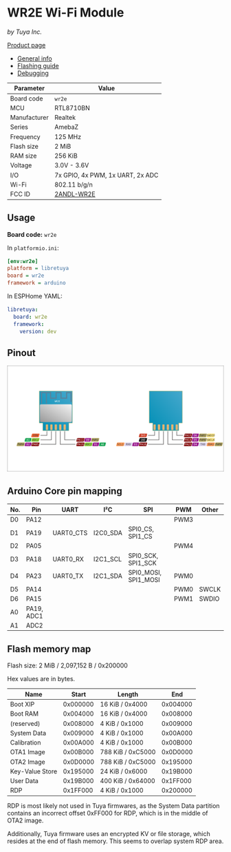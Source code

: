 # WR2E Wi-Fi Module

*by Tuya Inc.*

[Product page](https://developer.tuya.com/en/docs/iot/wr2e?id=K97scnsjhue4h)

- [General info](../../docs/platform/realtek-amb/README.md)
- [Flashing guide](../../docs/platform/realtek-ambz/flashing.md)
- [Debugging](../../docs/platform/realtek-ambz/debugging.md)

Parameter    | Value
-------------|------------------------------------------
Board code   | `wr2e`
MCU          | RTL8710BN
Manufacturer | Realtek
Series       | AmebaZ
Frequency    | 125 MHz
Flash size   | 2 MiB
RAM size     | 256 KiB
Voltage      | 3.0V - 3.6V
I/O          | 7x GPIO, 4x PWM, 1x UART, 2x ADC
Wi-Fi        | 802.11 b/g/n
FCC ID       | [2ANDL-WR2E](https://fccid.io/2ANDL-WR2E)

## Usage

**Board code:** `wr2e`

In `platformio.ini`:

```ini
[env:wr2e]
platform = libretuya
board = wr2e
framework = arduino
```

In ESPHome YAML:

```yaml
libretuya:
  board: wr2e
  framework:
    version: dev
```

## Pinout

![Pinout](pinout_wr2e.svg)

## Arduino Core pin mapping

No. | Pin        | UART      | I²C      | SPI                  | PWM  | Other
----|------------|-----------|----------|----------------------|------|------
D0  | PA12       |           |          |                      | PWM3 |
D1  | PA19       | UART0_CTS | I2C0_SDA | SPI0_CS, SPI1_CS     |      |
D2  | PA05       |           |          |                      | PWM4 |
D3  | PA18       | UART0_RX  | I2C1_SCL | SPI0_SCK, SPI1_SCK   |      |
D4  | PA23       | UART0_TX  | I2C1_SDA | SPI0_MOSI, SPI1_MOSI | PWM0 |
D5  | PA14       |           |          |                      | PWM0 | SWCLK
D6  | PA15       |           |          |                      | PWM1 | SWDIO
A0  | PA19, ADC1 |           |          |                      |      |
A1  | ADC2       |           |          |                      |      |

## Flash memory map

Flash size: 2 MiB / 2,097,152 B / 0x200000

Hex values are in bytes.

Name            | Start    | Length            | End
----------------|----------|-------------------|---------
Boot XIP        | 0x000000 | 16 KiB / 0x4000   | 0x004000
Boot RAM        | 0x004000 | 16 KiB / 0x4000   | 0x008000
(reserved)      | 0x008000 | 4 KiB / 0x1000    | 0x009000
System Data     | 0x009000 | 4 KiB / 0x1000    | 0x00A000
Calibration     | 0x00A000 | 4 KiB / 0x1000    | 0x00B000
OTA1 Image      | 0x00B000 | 788 KiB / 0xC5000 | 0x0D0000
OTA2 Image      | 0x0D0000 | 788 KiB / 0xC5000 | 0x195000
Key-Value Store | 0x195000 | 24 KiB / 0x6000   | 0x19B000
User Data       | 0x19B000 | 400 KiB / 0x64000 | 0x1FF000
RDP             | 0x1FF000 | 4 KiB / 0x1000    | 0x200000

RDP is most likely not used in Tuya firmwares, as the System Data partition contains an incorrect offset 0xFF000 for RDP, which is in the middle of OTA2 image.

Additionally, Tuya firmware uses an encrypted KV or file storage, which resides at the end of flash memory. This seems to overlap system RDP area.
